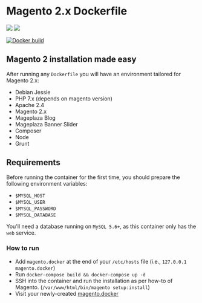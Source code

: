# Magento 2.x Dockerfile
[![](https://images.microbadger.com/badges/image/roura/magento.svg)](https://microbadger.com/images/roura/magento)
[![](https://images.microbadger.com/badges/version/roura/magento.svg)](https://microbadger.com/images/roura/magento)

[![Docker build](http://dockeri.co/image/roura/magento)](https://hub.docker.com/r/roura/magento/)

## Magento 2 installation made easy
After running any `Dockerfile` you will have an environment tailored for Magento 2.x:
- Debian Jessie
- PHP 7.x (depends on magento version)
- Apache 2.4
- Magento 2.x
- Mageplaza Blog
- Mageplaza Banner Slider
- Composer
- Node
- Grunt

## Requirements
Before running the container for the first time, you should prepare the following environment variables:
- `$MYSQL_HOST`
- `$MYSQL_USER`
- `$MYSQL_PASSWORD`
- `$MYSQL_DATABASE`

You'll need a database running on `MySQL 5.6+`, as this container only has the `web` service.

### How to run
- Add `magento.docker` at the end of your `/etc/hosts` file (i.e., `127.0.0.1 magento.docker`)
- Run `docker-compose build && docker-compose up -d`
- SSH into the container and run the installation as per how-to of Magento. (`/var/www/html/bin/magento setup:install`)
- Visit your newly-created [magento.docker](http://magento.docker/)
